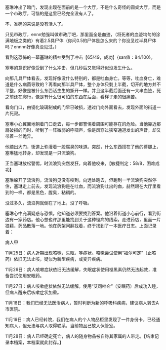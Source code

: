 塞琳冲出了暗门，发现出现在面前的是一个大厅，不是什么奇怪的圆桌大厅，而是一个市政厅，可惜的是这里已经完全没有人了。

不，准确的来说是没有活人了。

只见市政厅，ennn勉强叫做市政厅吧，那里面全是血迹，（将死者的血迹均匀的涂满地板之类的）有着2.5具尸体（你问0.5的尸体是怎么来的？你没见过半具尸体吗？ennnn好像真没见过。）

看到这恐怖的一幕塞琳的精神受到了冲击【65/49，成功】{san值：84/100}。

塞琳的意识好像受到了什么冲击，但几秒后又觉得好似没发生什么。

向那几具尸体看去，发现好像没什么特别的，都是吐血身亡。等等，吐血身亡，难道是什么病菌导致的？再看向那半具尸体，整个身体只剩上半截，切开的地方并不平整，好像是被什么东西活生生的撕开一样。并且这半截后面还有一大串血迹，死之前还在爬行，像是有什么很可怕的东西在后面，看样子走的很痛苦。

看向门口，由钢化玻璃制成的门早已破损，透过门向外面看去，发现外面的街道一片死寂。

塞琳小心翼翼地朝着门口走去，每一步都警惕着周围可能存在的危险。当他靠近那扇破损的门时，听到了一阵微弱的呼啸声，像是风穿过狭窄通道发出的声音，却又带着一丝诡异。

他踏出大门，街道上弥漫着一股腐臭的味道。突然，什么东西搭在了他的裤腿上，塞琳猛地转身，却发现是一只流浪狗。

正当塞琳放松警惕，时流浪狗突然发狂，向着他咬来，【敏捷判定：58/8，困难成功】

塞琳躲开了流浪狗，流浪狗见没有咬到，向远处跑去，但跑到一半流浪狗突然停住，塞琳走上前去，发现流浪狗是在吐血，而流浪狗吐出的血，赫然跟在大厅里看到的一样，都是黑色，腥臭，粘稠的。

没过多久，流浪狗就倒在了地上，没了呼吸。

塞琳心中充满疑惑与恐惧，他知道必须要找到答案。他沿着街道小心前行，看到街边有一家药店。他心想也许那里能找到关于这种怪病的线索。走进药店，里面一片狼藉，药品散落一地。他在药架间翻找着，终于找到了一本医疗日志。上面记录着：

病人甲

11月25日：病人近期出现咳嗽，失眠，等症状。咳嗽尝试使用“福尔可定”（止咳药）依旧无法止咳，疑似为新型疾病，或变异疾病。

11月26日：病人咳嗽症状依旧无法缓解，失眠症状使用褪黑素仍然无法起效，准备尝试使用安眠药。

11月27日：病人咳嗽症状依然无法缓解。使用“艾司唑仑”（安眠药）后成功入睡，但病人醒来后咳嗽症状加重。

11月18日：我们已经无法医治病人，暂时判断为新的呼吸科疾病，建议病人转去A市医院。

11月19日：病人已经转院，我们在病人的个人物品柜里发现了一件身份卡，已经通知病人，但无法与病人取得联系，当前物品已放入保管室。

11月28日：病人已经确定死亡，病人的随身物品被自称其家属的人带走。【结束记录本档案，本档案就此封存。】